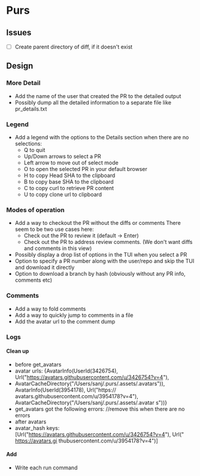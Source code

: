 # Purs


## Issues

- [ ] Create parent directory of diff, if it doesn't exist


## Design

### More Detail

- Add the name of the user that created the PR to the detailed output
- Possibly dump all the detailed information to a separate file like pr_details.txt

### Legend

- Add a legend with the options to the Details section when there are no selections:
  - Q to quit
  - Up/Down arrows to select a PR
  - Left arrow to move out of select mode
  - O to open the selected PR in your default browser
  - H to copy Head SHA to the clipboard
  - B to copy base SHA to the clipboard
  - C to copy curl to retrieve PR content
  - U to copy clone url to clipboard

### Modes of operation

- Add a way to checkout the PR without the diffs or comments
  There seem to be two use cases here:
  - Check out the PR to review it (default -> Enter)
  - Check out the PR to address review comments. (We don't want diffs and comments in this view)
- Possibly display a drop list of options in the TUI when you select a PR
- Option to specify a PR number along with the user/repo and skip the TUI and download it directly
- Option to download a branch by hash (obviously without any PR info, comments etc)

### Comments

- Add a way to fold comments
- Add a way to quickly jump to comments in a file
- Add the avatar url to the comment dump

### Logs

#### Clean up
- before get_avatars
- avatar urls: {AvatarInfo(UserId(3426754), Url("https://avatars.githubusercontent.com/u/3426754?v=4"),
- AvatarCacheDirectory("/Users/sanj/.purs/.assets/.avatars")), AvatarInfo(UserId(3954178), Url("https://
avatars.githubusercontent.com/u/3954178?v=4"), AvatarCacheDirectory("/Users/sanj/.purs/.assets/.avatar
s"))}
- get_avatars got the following errors: //remove this when there are no errors
- after avatars
- avatar_hash keys: [Url("https://avatars.githubusercontent.com/u/3426754?v=4"), Url("  https://avatars.gi
thubusercontent.com/u/3954178?v=4")]

#### Add
- Write each run command
